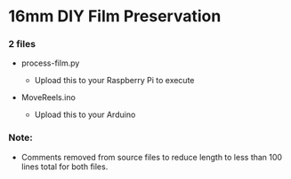 # 16mm DIY Film Preservation

### 2 files
- process-film.py
  - Upload this to your Raspberry Pi to execute
 
- MoveReels.ino
  - Upload this to your Arduino

### Note:
- Comments removed from source files to reduce length to less than 100 lines total for both files.

